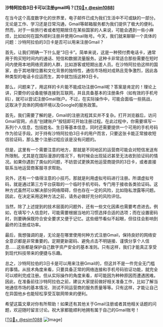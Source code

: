 **沙特阿拉伯3日卡可以注册gmail吗？[[TG💪+ @esim1088](https://t.me/s/esim1088)]**

在当今这个高度数字化的世界里，电子邮件已成为我们生活中不可或缺的一部分。无论是工作、学习还是日常沟通，Gmail等邮箱服务都为我们提供了极大的便利。然而，对于一些旅行者或者短期居住在某些国家的人来说，可能会遇到一些小麻烦，比如如何在国外顺利注册并使用Gmail账号。今天，我们就来聊聊一个具体的问题：沙特阿拉伯的3日卡是否可以用来注册Gmail？

首先，让我们明确一下什么是“3日卡”。简单来说，这是一种预付费电话卡，通常用于购买短时间内的通话、短信和数据流量服务。这种卡非常适合那些需要在短时间内使用本地网络资源的人群，比如游客或短期出差人员。在沙特阿拉伯这样的国家，由于其地理位置和文化背景的独特性，通信市场相对成熟且竞争激烈，因此各种类型的电话卡应运而生，其中就包括这种3日卡。

那么，问题来了，用这样的卡片能不能成功注册Gmail呢？答案是肯定的！理论上讲，只要你的设备能够连接到互联网，并且具备基本的注册条件（如有效的手机号码），就可以尝试注册Gmail账户。不过，在实际操作中，可能会面临一些挑战，这取决于具体的网络环境以及Google的服务政策。

首先，我们需要了解的是，Gmail的注册流程其实并不复杂。打开浏览器后，访问Gmail官网，点击“创建账户”按钮即可开始注册过程。在此过程中，你需要填写一系列个人信息，包括姓名、生日等基本信息，同时还需要提供一个可用的手机号码作为验证手段。对于持有沙特阿拉伯3日卡的用户而言，只要这张卡能正常接收短信验证码，那么整个注册过程应该是没有问题的。

但是，这里有一个需要注意的地方，那就是不同地区的运营商可能会对短信发送有所限制。尤其是在国际漫游的情况下，有时候会出现延迟甚至无法收到验证码的情况。如果你遇到了类似的问题，不妨尝试更换其他运营商提供的3日卡，或者直接联系当地运营商客服寻求帮助。

另外，还有一个值得注意的小技巧，那就是利用虚拟号码进行注册。所谓虚拟号码，就是通过第三方平台获取的一个临时手机号码，专门用于接收各类验证码。这种方式虽然可以解决部分网络障碍，但也存在一定的风险，比如隐私泄露等问题。因此，在决定采用这种方法之前，请务必做好充分的风险评估。

当然，除了上述提到的技术层面的问题外，还有一些文化因素也需要考虑进去。例如，在填写个人信息时，可能需要根据当地的习惯选择合适的选项；而在设置密码时，则要确保既符合安全要求又便于记忆。这些细节看似不起眼，但往往会影响到最终的注册成功率。

最后，我想强调的是，无论是在哪里使用何种方式注册Gmail，保持良好的网络安全意识都是非常重要的。定期更新密码、避免点击不明链接、谨慎分享个人信息……这些都是保护自己数字资产安全的基本准则。只有这样，我们才能真正享受到现代科技带来的便捷与乐趣。

总之，沙特阿拉伯的3日卡是可以用来注册Gmail的，但这并不是一件完全无门槛的事情。从技术角度来看，只要具备正常的网络连接和手机号码验证功能，就完全可以顺利完成注册。但从实际操作的角度来看，却可能因为种种原因而遭遇困难。因此，在准备前往沙特阿拉伯之前，建议大家提前做好相关准备工作，比如了解当地通信市场的基本情况、测试不同运营商的服务质量等等。只有这样，才能让自己在异国他乡也能轻松享受互联网带来的便利。

希望这篇文章对你有所帮助！如果还有其他关于Gmail注册或者其他相关话题的问题，欢迎随时留言讨论。祝大家都能顺利地拥有属于自己的Gmail账号！

[[TG💪+ @esim1088](https://t.me/s/esim1088) ![Image](https://i.postimg.cc/4NQfJmqS/Snipaste-2025-05-13-00-14-12.png)]